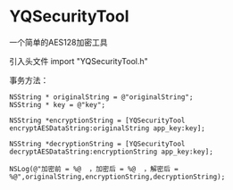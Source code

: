# YQSecurityTool
一个简单的AES128加密工具

引入头文件
import "YQSecurityTool.h"



事务方法：

    NSString * originalString = @"originalString";
    NSString * key = @"key";
    
    NSString *encryptionString = [YQSecurityTool encryptAESDataString:originalString app_key:key];

    NSString *decryptionString = [YQSecurityTool decryptAESDataString:encryptionString app_key:key];

    NSLog(@"加密前 = %@  ，加密后 = %@  ，解密后 = %@",originalString,encryptionString,decryptionString);


